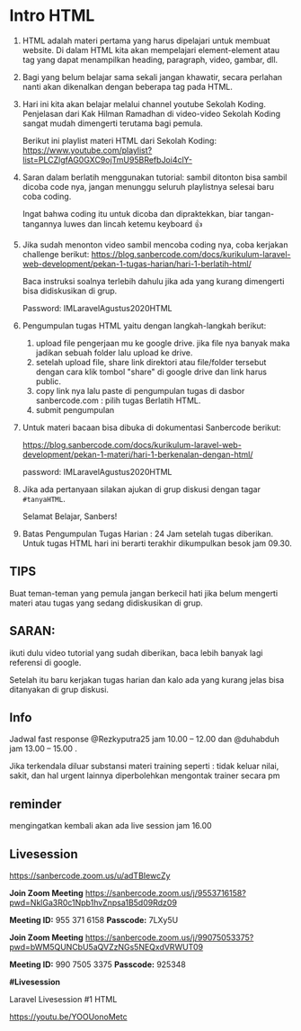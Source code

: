 # Intro HTML

1. HTML adalah materi pertama yang harus dipelajari untuk membuat website. Di dalam HTML kita akan mempelajari element-element atau tag yang dapat menampilkan heading, paragraph, video, gambar, dll.
2. Bagi yang belum belajar sama sekali jangan khawatir, secara perlahan nanti akan dikenalkan dengan beberapa tag pada HTML.
3. Hari ini kita akan belajar melalui channel youtube Sekolah Koding. Penjelasan dari Kak Hilman Ramadhan di video-video Sekolah Koding sangat mudah dimengerti terutama bagi pemula.
   
   Berikut ini playlist materi HTML dari Sekolah Koding: https://www.youtube.com/playlist?list=PLCZlgfAG0GXC9ojTmU95BRefbJoi4clY-

4. Saran dalam berlatih menggunakan tutorial: sambil ditonton bisa sambil dicoba code nya, jangan menunggu seluruh playlistnya selesai baru coba coding.

    Ingat bahwa coding itu untuk dicoba dan dipraktekkan, biar tangan-tangannya luwes dan lincah ketemu keyboard 👍
    
5. Jika sudah menonton video sambil mencoba coding nya, coba kerjakan challenge berikut: https://blog.sanbercode.com/docs/kurikulum-laravel-web-development/pekan-1-tugas-harian/hari-1-berlatih-html/

    Baca instruksi soalnya terlebih dahulu jika ada yang kurang dimengerti bisa didiskusikan di grup.

    Password: IMLaravelAgustus2020HTML

6. Pengumpulan tugas HTML yaitu dengan langkah-langkah berikut: 
   1. upload file pengerjaan mu ke google drive. jika file nya banyak maka jadikan sebuah folder lalu upload ke drive.
   2. setelah upload file, share link  direktori atau file/folder tersebut dengan cara klik tombol "share" di google drive dan link harus public.
   3. copy link nya lalu paste di  pengumpulan tugas di dasbor  sanbercode.com : pilih tugas Berlatih HTML.
   4. submit pengumpulan
7. Untuk materi bacaan bisa dibuka di dokumentasi Sanbercode berikut: 
    
    https://blog.sanbercode.com/docs/kurikulum-laravel-web-development/pekan-1-materi/hari-1-berkenalan-dengan-html/

    password: IMLaravelAgustus2020HTML

8. Jika ada pertanyaan silakan ajukan di grup diskusi dengan tagar `#tanyaHTML`.
   
   Selamat Belajar, Sanbers!

9. Batas Pengumpulan Tugas Harian : 24 Jam setelah tugas diberikan. Untuk tugas HTML hari ini berarti terakhir dikumpulkan besok jam 09.30.

## TIPS

Buat teman-teman yang pemula jangan berkecil hati jika belum mengerti materi atau tugas yang sedang didiskusikan di grup. 

## SARAN:

ikuti dulu video tutorial yang sudah diberikan, baca lebih banyak lagi referensi di google. 

Setelah itu baru kerjakan tugas harian dan kalo ada yang kurang jelas bisa ditanyakan di grup diskusi.

## Info

Jadwal fast response @Rezkyputra25 jam 10.00 – 12.00 dan @duhabduh jam 13.00 – 15.00 .

Jika terkendala diluar substansi materi training seperti : tidak keluar nilai,  sakit, dan hal urgent lainnya diperbolehkan mengontak trainer secara pm

## reminder 

mengingatkan kembali akan ada live session jam 16.00

## Livesession

https://sanbercode.zoom.us/u/adTBIewcZy

**Join Zoom Meeting**
https://sanbercode.zoom.us/j/9553716158?pwd=NklGa3R0c1Npb1hvZnpsa1B5d09Rdz09

**Meeting ID:** 955 371 6158
**Passcode:** 7LXy5U

**Join Zoom Meeting**
https://sanbercode.zoom.us/j/99075053375?pwd=bWM5QUNCbU5aQVZzNGs5NEQxdVRWUT09

**Meeting ID:** 990 7505 3375
**Passcode:** 925348

**#Livesession**

Laravel Livesession #1 HTML

https://youtu.be/YOOUonoMetc